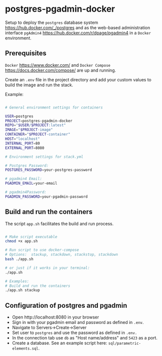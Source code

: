 # postgres-pgadmin-docker
Setup to deploy the `postgres` database system https://hub.docker.com/_/postgres and as the web-based administration interface `pgAdmin4` https://hub.docker.com/r/dpage/pgadmin4 in a `Docker` environment.

## Prerequisites
`Docker` https://www.docker.com/ and `Docker Compose` https://docs.docker.com/compose/ are up and running.

Create an `.env` file in the project directory and add your custom values to build the image and run the stack.

Example:

```bash

# General environment settings for containers

USER=postgres
PROJECT=postgres-pgadmin-docker
REPO="$USER/$PROJECT:latest"
IMAGE="$PROJECT-image"
CONTAINER="$PROJECT-container"
HOST="localhost"
INTERNAL_PORT=80
EXTERNAL_PORT=8080

# Environment settings for stack.yml

# Postgres Password:
POSTGRES_PASSWORD=your-postgres-password

# pgadmin4 Email:
PGADMIN_EMAIL=your-email

# pgadmin4Password:
PGADMIN_PASSWORD=your-pgadmin-password

```

## Build and run the containers
The script `app.sh` facilitates the build and run process.

```bash

# Make script executable
chmod +x app.sh

# Run script to use docker-compose
# Options:  stackup, stackdown, stackstop, stackdown
bash ./app.sh

# or just if it works in your terminal:
./app.sh

# Examples:
# Build and run the containers
./app.sh stackup

```

## Configuration of postgres and pgadmin
- Open http://localhost:8080 in your browser
- Sign in with your pgadmin email and password as defined in `.env`.
- Navigate to Servers->Create->Server
- Set user to `postgres` and use the password as defined in `.env.`
- In the connection tab use `db` as "Host name/address" and `5423` as a port.
- Create a database. See an example script here: `sql/parametric-elements.sql`.


